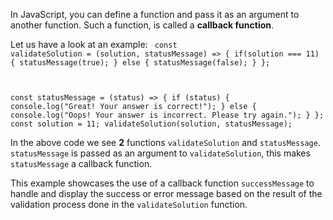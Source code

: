 In JavaScript, you can define a function and pass it as an argument to another function.
Such a function, is called a **callback function**.

Let us have a look at an example:
<codeblock language="javascript" type="lesson">
<code>
const validateSolution = (solution, statusMessage) => {
  if(solution === 11) {
    statusMessage(true);
  } else {
    statusMessage(false);
  }
};

const statusMessage = (status) => {
  if (status) {
    console.log("Great! Your answer is correct!");
  } else {
    console.log("Oops! Your answer is incorrect. Please try again.");
  }
};
const solution = 11; 
validateSolution(solution, statusMessage);
</code>
</codeblock>

In the above code we see **2** functions `validateSolution` and  `statusMessage`.
`statusMessage` is passed as an argument to `validateSolution`, this makes `statusMessage` a callback function.

This example showcases the use of a callback function `successMessage` to handle and display the success or error message based on the result of the validation process done in the `validateSolution` function.
